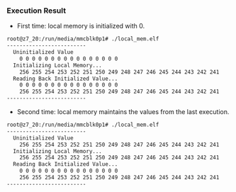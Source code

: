 ### Execution Result

- First time: local memory is initialized with 0.

```bash
root@z7_20:/run/media/mmcblk0p1# ./local_mem.elf
-------------------------
  Uninitialized Value
    0 0 0 0 0 0 0 0 0 0 0 0 0 0 0 0
  Initializing Local Memory...
    256 255 254 253 252 251 250 249 248 247 246 245 244 243 242 241
  Reading Back Initialized Value...
    0 0 0 0 0 0 0 0 0 0 0 0 0 0 0 0
    256 255 254 253 252 251 250 249 248 247 246 245 244 243 242 241
-------------------------
```

- Second time: local memory maintains the values from the last execution.

```bash
root@z7_20:/run/media/mmcblk0p1# ./local_mem.elf
-------------------------
  Uninitialized Value
    256 255 254 253 252 251 250 249 248 247 246 245 244 243 242 241
  Initializing Local Memory...
    256 255 254 253 252 251 250 249 248 247 246 245 244 243 242 241
  Reading Back Initialized Value...
    0 0 0 0 0 0 0 0 0 0 0 0 0 0 0 0
    256 255 254 253 252 251 250 249 248 247 246 245 244 243 242 241
-------------------------
```